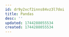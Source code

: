 ```yaml
---
id: dr9y2xcf2inns84vz3l7doi
title: Pandas
desc: ''
updated: 1744288055534
created: 1744288055534
---
```

